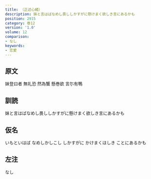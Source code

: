 ```yaml
---
title: （正述心緒）
description: 妹と言はばなめし畏ししかすがに懸けまく欲しき言にあるかも
position: 2915
category: 巻12
version: '1.0'
volume: 12
comparison:
- なし
keywords:
- 恋愛
---
```


## 原文

妹登曰者 無礼恐 然為蟹 懸巻欲 言尓有鴨

## 訓読

妹と言はばなめし畏ししかすがに懸けまく欲しき言にあるかも

## 仮名

いもといはば なめしかしこし しかすがに かけまくほしき ことにあるかも

## 左注

なし
